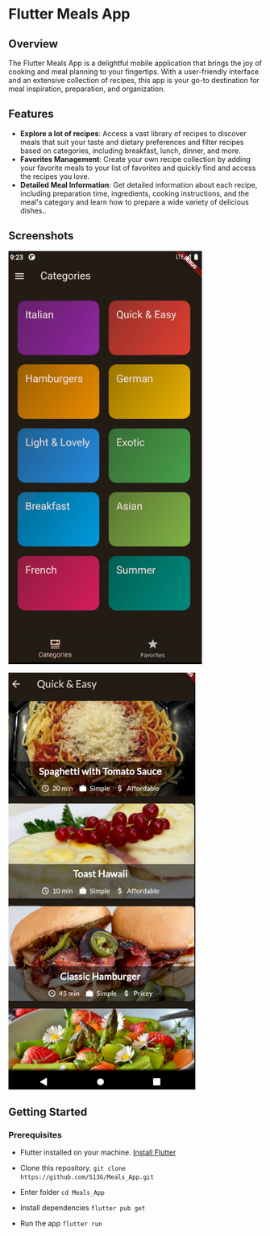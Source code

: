 # Flutter Meals App

## Overview

The Flutter Meals App is a delightful mobile application that brings the joy of cooking and meal planning to your fingertips. With a user-friendly interface and an extensive collection of recipes, this app is your go-to destination for meal inspiration, preparation, and organization.

## Features

- **Explore a lot of recipes**: Access a vast library of recipes to discover meals that suit your taste and dietary preferences and filter recipes based on categories, including breakfast, lunch, dinner, and more.
- **Favorites Management**: Create your own recipe collection by adding your favorite meals to your list of favorites and quickly find and access the recipes you love.
- **Detailed Meal Information**: Get detailed information about each recipe, including preparation time, ingredients, cooking instructions, and the meal's category and learn how to prepare a wide variety of delicious dishes..

## Screenshots

![Screenshot 1](media%2Fscreenshot1.png)

![Screenshot 2](media%2Fscreenshot2.png)

## Getting Started

### Prerequisites

- Flutter installed on your machine. [Install Flutter](https://flutter.dev/docs/get-started/install)

- Clone this repository.
  `git clone https://github.com/S13G/Meals_App.git`

- Enter folder
  `cd Meals_App`

- Install dependencies
  `flutter pub get`

- Run the app
  `flutter run`